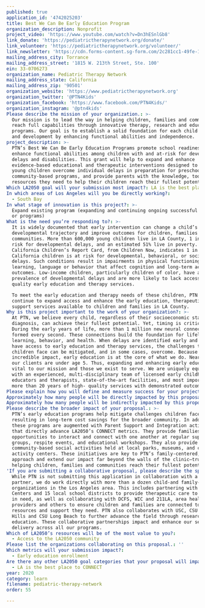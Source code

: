 ```yaml
---
published: true
application_id: '4742025203'
title: Best We Can Be Early Education Program
organization_description: Nonprofit
project_video: 'https://www.youtube.com/watch?v=Dn3hESnlGb8'
link_donate: 'https://pediatrictherapynetwork.org/donate/'
link_volunteer: 'https://pediatrictherapynetwork.org/volunteer/'
link_newsletter: 'https://cdn.forms-content.sg-form.com/2c281cc1-49fe-11ea-a986-0ee75ed23038'
mailing_address_city: Torrance
mailing_address_street: '1815 W. 213th Street, Ste. 100'
ein: 33-0706273
organization_name: Pediatric Therapy Network
mailing_address_state: California
mailing_address_zip: '90501'
organization_website: 'https://www.pediatrictherapynetwork.org'
organization_twitter: '@PTN4Kids'
organization_facebook: 'https://www.facebook.com/PTN4Kids/'
organization_instagram: '@ptn4kids'
Please describe the mission of your organization.: >-
  Our mission is to lead the way in helping children, families and communities
  reach full capabilities through innovative therapy, research and education
  programs. Our goal is to establish a solid foundation for each child’s growth
  and development by enhancing functional abilities and independence.
project_description: >-
  PTN’s Best We Can Be Early Education Programs promote school readiness and
  enhance functional abilities among children with and at-risk for developmental
  delays and disabilities. This grant will help to expand and enhance
  evidence-based educational and therapeutic interventions designed to help
  young children overcome individual delays in preparation for preschool and
  community-based programs, and provide parents with the knowledge, tools, and
  resources they need to help their children reach their fullest potential.
Which LA2050 goal will your submission most impact?: LA is the best place to LEARN
In which areas of Los Angeles will you be directly working?:
  - South Bay
In what stage of innovation is this project?: >-
  Expand existing program (expanding and continuing ongoing successful projects
  or programs)
What is the need you’re responding to?: >-
  It is widely documented that early intervention can change a child’s
  developmental trajectory and improve outcomes for children, families and
  communities. More than 600,000 young children live in LA County, 1 in 4 is at
  risk for developmental delays, and an estimated 51% live in poverty. The 2018
  California Children’s Report Card, from Children Now, indicates 1 in 4
  California children is at risk for developmental, behavioral, or social
  delays. Such conditions result in impairments in physical functioning,
  learning, language or behavior that affect cognition and long-term academic
  outcomes. Low-income children, particularly children of color, have a higher
  prevalence of developmental delays and are more likely to lack access to
  quality early education and therapy services. 

  To meet the early education and therapy needs of these children, PTN must
  continue to expand access and enhance the early education, therapeutic, and
  support services available to children and families in LA County.
Why is this project important to the work of your organization?: >-
  At PTN, we believe every child, regardless of their socioeconomic status or
  diagnosis, can achieve their fullest potential. Yet, timing is critical.
  During the early years of life, more than 1 million new neural connections are
  formed every second. These connections build the foundation for lifelong
  learning, behavior, and health. When delays are identified early and families
  have access to early education and therapy services, the challenges these
  children face can be mitigated, and in some cases, overcome. Because of this
  incredible impact, early education is at the core of what we do. Nearly 60% of
  our clients are under age 5. Thus, expanding and enhancing early education is
  vital to our mission and those we exist to serve. We are uniquely equipped
  with an experienced, multi-disciplinary team of licensed early childhood
  educators and therapists, state-of-the-art facilities, and most importantly,
  more than 20 years of high- quality services with demonstrated outcomes.
Please explain how you will define and measure success for your project.: "PTN’s vision of success for this project is twofold: expand access and increase enrollment in early education programs for young children with and at-risk for developmental delays; and provide parents/caregivers with the knowledge, tools, and resources they need to help their children reach their fullest potential.\n\nThe success of the project will be measured by tracking progress against the following objectives and outcomes:\n1.\tEnroll up to 400 children with moderate to severe delays in Leaps & Bounds early intervention programming, with 90% of participants demonstrating improvements in speech, language, physical, cognitive, social/emotional and motor skills upon completion of the program;\n2.\tEnroll up to 40 children in Early Head Start (EHS) center-based programming, observing 100% of children to evaluate, assess, refer, and/or provide no-cost assessments and therapeutic interventions as needed; \n3.\tEnroll up to 50 children with or at-risk for autism in Early Start Denver Model (ESDM) early intervention programming, with 90% of participants demonstrating improvements in intellectual ability and behavior upon program completion; and\n4.\tHost a minimum of 100 Parent Support, Education and Community Integration activities for approximately 2,000 children/caregiver attendees with 90% of attendees expressing a greater understanding of their child's strengths and needs and greater knowledge of resources and support systems and 90% reporting that they made beneficial connections with other parents/caregivers."
Approximately how many people will be directly impacted by this proposal?: '1140'
Approximately how many people will be indirectly impacted by this proposal?: '2200'
Please describe the broader impact of your proposal.: >-
  PTN’s early education programs help mitigate challenges children face,
  resulting in long-term cost savings for the broader community. In addition,
  these programs are augmented with Parent Support and Integration activities
  that directly advance LA2050’s CONNECT metrics. They provide families with
  opportunities to interact and connect with one another at regular support
  groups, respite events, and educational workshops. They also provide
  community-based social activities held at local parks, museums, and children’s
  activity centers. These initiatives are key to PTN’s family-centered, holistic
  approach and extend our impact far beyond the walls of the clinic—truly
  helping children, families and communities reach their fullest potential.
'If you are submitting a collaborative proposal, please describe the specific role of partner organizations in the project.': >-
  While PTN is not submitting this application in collaboration with a community
  partner, we do work directly with more than a dozen child-and family-focused
  organizations in the Los Angeles area. This includes partnering with Regional
  Centers and 15 local school districts to provide therapeutic care to children
  in need, as well as collaborating with DCFS, WIC and 211LA, area health care
  providers and others to ensure children and families are connected to the
  resources and support they need. PTN also collaborates with USC, CSU Dominguez
  Hills and CSU Long Beach to further advance the field through research and
  education. These collaborative partnerships impact and enhance our service
  delivery across all our programs.
Which of LA2050’s resources will be of the most value to you?:
  - Access to the LA2050 community
Please list the organizations collaborating on this proposal.: ''
Which metrics will your submission impact?:
  - Early education enrollment
Are there any other LA2050 goal categories that your proposal will impact?:
  - LA is the best place to CONNECT
year: 2020
category: learn
filename: pediatric-therapy-network
order: 55

---
```

